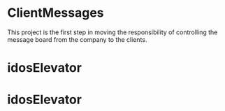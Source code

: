 # ClientMessages
This project is the first step in moving the responsibility of controlling the message board from the company to the clients.
# idosElevator
# idosElevator
